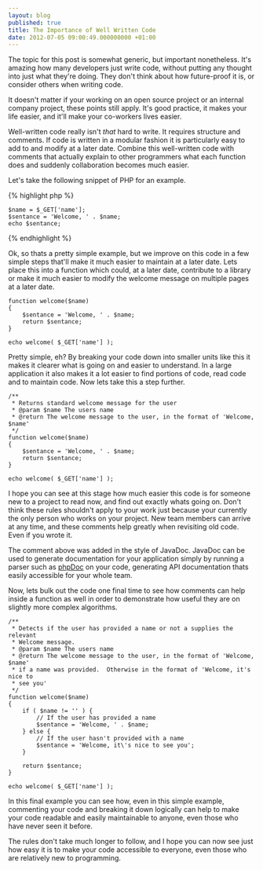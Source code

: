 ```yaml
---
layout: blog
published: true
title: The Importance of Well Written Code
date: 2012-07-05 09:00:49.000000000 +01:00
---
```

The topic for this post is somewhat generic, but important nonetheless. It's amazing how many developers just write code, without putting any thought into just what they're doing. They don't think about how future-proof it is, or consider others when writing code.

It doesn't matter if your working on an open source project or an internal company project, these points still apply. It's good practice, it makes your life easier, and it'll make your co-workers lives easier.

Well-written code really isn't  *that* hard to write. It requires structure and comments. If code is written in a modular fashion it is particularly easy to add to and modify at a later date. Combine this well-written code with comments that actually explain to other programmers what each function does and suddenly collaboration becomes much easier.

Let's take the following snippet of PHP for an example. 

{% highlight php %}

	$name = $_GET['name'];
	$sentance = 'Welcome, ' . $name;
	echo $sentance;
	
{% endhighlight %}

Ok, so thats a pretty simple example, but we improve on this code in a few simple steps that'll make it much easier to maintain at a later date.  Lets place this into a function which could, at a later date, contribute to a library or make it much easier to modify the welcome message on multiple pages at a later date.  

	function welcome($name)
	{
	    $sentance = 'Welcome, ' . $name;
	    return $sentance;
	}

	echo welcome( $_GET['name'] );

Pretty simple, eh? By breaking your code down into smaller units like this it makes it clearer what is going on and easier to understand.  In a large application it also makes it a lot easier to find portions of code, read code and to maintain code.  Now lets take this a step further. 

	/**
	 * Returns standard welcome message for the user
	 * @param $name The users name
	 * @return The welcome message to the user, in the format of 'Welcome, $name'
	 */
	function welcome($name)
	{
	    $sentance = 'Welcome, ' . $name;
	    return $sentance;
	}

	echo welcome( $_GET['name'] );

I hope you can see at this stage how much easier this code is for someone new to a project to read now, and find out exactly whats going on.  Don't think these rules shouldn't apply to your work just because your currently the only person who works on your project.  New team members can arrive at any time, and these comments help greatly when revisiting old code. Even if you wrote it. 

The comment above was added in the style of JavaDoc. JavaDoc can be used to generate documentation for your application simply by running a parser such as [phpDoc](http://www.phpdoc.org/ "PHP Doc, A program for generating PHP documentation")</a> on your code, generating API documentation thats easily accessible for your whole team. 

Now, lets bulk out the code one final time to see how comments can help inside a function as well in order to demonstrate how useful they are on slightly more complex algorithms.  

	/**
	 * Detects if the user has provided a name or not a supplies the relevant 
	 * Welcome message.  
	 * @param $name The users name
	 * @return The welcome message to the user, in the format of 'Welcome, $name'
	 * if a name was provided.  Otherwise in the format of 'Welcome, it's nice to 
	 * see you'
	 */
	function welcome($name)
	{
	    if ( $name != '' ) {
	        // If the user has provided a name
	        $sentance = 'Welcome, ' . $name;
	    } else {
	        // If the user hasn't provided with a name
	        $sentance = 'Welcome, it\'s nice to see you';
	    }

	    return $sentance;
	}

	echo welcome( $_GET['name'] );

In this final example you can see how, even in this simple example, commenting your code and breaking it down logically can help to make your code readable and easily maintainable to anyone, even those who have never seen it before.  

The rules don't take much longer to follow, and I hope you can now see just how easy it is to make your code accessible to everyone, even those who are relatively new to programming.  
